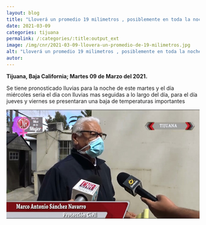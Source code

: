 ```yaml
---
layout: blog
title: "Lloverá un promedio 19 milimetros , posiblemente en toda la noche de hoy a mañana"
date: 2021-03-09
categories: tijuana
permalink: /:categories/:title:output_ext
image: /img/cnr/2021-03-09-llovera-un-promedio-de-19-milimetros.jpg
alt: "Lloverá un promedio 19 milimetros , posiblemente en toda la noche de hoy a mañana"
autor:
---
```


**Tijuana, Baja California; Martes 09 de Marzo del 2021.** 

Se tiene pronosticado lluvias para la noche de este martes y el día miércoles seria el dia con lluvias mas seguidas a lo largo del día, para el día jueves y viernes se presentaran una baja de temperaturas importantes 

<div id="carouselExampleSlidesOnly" class="carousel slide" data-ride="carousel">
  <div class="carousel-inner">
    <div class="carousel-item active">
       <img class="d-block w-100" src="/img/cnr/2021-03-09-llovera-un-promedio-de-19-milimetros.jpg" loading="lazy"  alt="Lloverá un promedio 19 milimetros , posiblemente en toda la noche de hoy a mañana">
    </div>
  </div>
</div>
